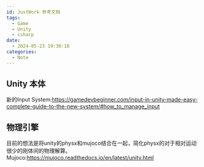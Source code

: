 ```yaml
---
id: JustWork 参考文档
tags:
  - Game
  - Unity
  - csharp
date:
  - 2024-05-23 19:30:18
categories:
  - Note
---
```

## Unity 本体
新的Input System:https://gamedevbeginner.com/input-in-unity-made-easy-complete-guide-to-the-new-system/#how_to_manage_input

## 物理引擎
目前的想法是将unity的physx和mujoco结合在一起，简化physx的对于相对运动很少的刚体间的物理解算。
Mujoco:https://mujoco.readthedocs.io/en/latest/unity.html